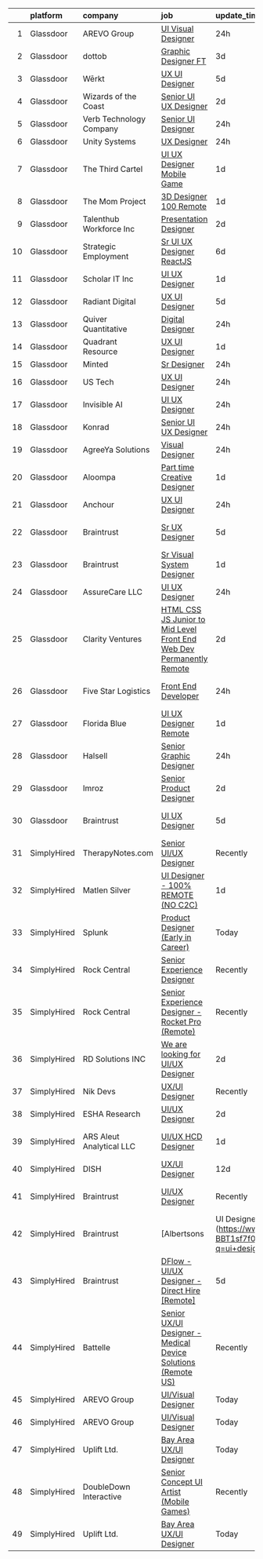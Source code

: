 

|    | platform    | company                  | job                                                                                                                                                                                                                                                                                                                                                                                                                                                                                                                                                                                                                                                                                                                                                                                                                                                                                                                                                             | update_time   | location                    |
|---:|:------------|:-------------------------|:----------------------------------------------------------------------------------------------------------------------------------------------------------------------------------------------------------------------------------------------------------------------------------------------------------------------------------------------------------------------------------------------------------------------------------------------------------------------------------------------------------------------------------------------------------------------------------------------------------------------------------------------------------------------------------------------------------------------------------------------------------------------------------------------------------------------------------------------------------------------------------------------------------------------------------------------------------------|:--------------|:----------------------------|
|  1 | Glassdoor   | AREVO Group              | [UI Visual Designer](https://www.glassdoor.com/partner/jobListing.htm?pos=104&ao=1110586&s=58&guid=000001833fff02b99a4de0842e7cffa7&src=GD_JOB_AD&t=SR&vt=w&ea=1&cs=1_0d8e7713&cb=1663226020897&jobListingId=1008139782334&cpc=3BA4CE39D5B5DEF5&jrtk=3-0-1gcvvu0nbgfqs801-1gcvvu0np2272000-09cb5fbe91300c7e--6NYlbfkN0BCLW45RZuRc772PykXY_iXs7CHdsEvuP3whbuRYvlLzUPBgski3_CRPHCklom68OsOg44Yj3MDtF75NEExsJSqVGvHT9UJ3TsYQpGqoA--RGO67Dbf5as1BcATX9IQbrsfAbGz9pAsupXmp9GdshoA5iLPOWqjSwjItMdoRnjNWhjRVdnRKu356wxDDya7Tr0J8vY1zB4ZWi6SsnvzpWwnK60LYLxYnYdw13rl0tyClbzQdL9e2a_m7xORmDvQ2EGxgCi0g-tLtqWy7zV5oJyvVfbAwAk6KS5OhU5-eLMVk87gWxkPRqnrG4yB22WjjwKhFh4_abBW_9KTDxOBe_z3-jSeBdiTDKZL7fu9QT2BuuQwUE_Tlj35lmCsOglXbGxNH6WWDGWm5XzydrHjUqAR8KzlCnsDDPwLdA_riDZqqvVgtJXihI1hZhp7lihrU3UWrfaZNMbxhZQTAV2SzneThsG9ow8uuMKWcT6jJBm8ORUnRs7BvZBdvMPZd9irE14%3D)                                                                                                     | 24h           | Remote                      |
|  2 | Glassdoor   | dottob                   | [Graphic Designer  FT ](https://www.glassdoor.com/partner/jobListing.htm?pos=125&ao=1136043&s=58&guid=000001833fff02b99a4de0842e7cffa7&src=GD_JOB_AD&t=SR&vt=w&ea=1&cs=1_5d2a0862&cb=1663226020898&jobListingId=1008133039249&jrtk=3-0-1gcvvu0nbgfqs801-1gcvvu0np2272000-a0bb34994ccfaee4-)                                                                                                                                                                                                                                                                                                                                                                                                                                                                                                                                                                                                                                                                     | 3d            | Remote                      |
|  3 | Glassdoor   | Wērkt                    | [UX UI Designer](https://www.glassdoor.com/partner/jobListing.htm?pos=127&ao=1136043&s=58&guid=000001833fff02b99a4de0842e7cffa7&src=GD_JOB_AD&t=SR&vt=w&ea=1&cs=1_f5e201b7&cb=1663226020898&jobListingId=1008129520845&jrtk=3-0-1gcvvu0nbgfqs801-1gcvvu0np2272000-9721049821f8019f-)                                                                                                                                                                                                                                                                                                                                                                                                                                                                                                                                                                                                                                                                            | 5d            | Remote                      |
|  4 | Glassdoor   | Wizards of the Coast     | [Senior UI UX Designer](https://www.glassdoor.com/partner/jobListing.htm?pos=120&ao=1136043&s=58&guid=000001833fff02b99a4de0842e7cffa7&src=GD_JOB_AD&t=SR&vt=w&ea=1&cs=1_13468965&cb=1663226020898&jobListingId=1008134110700&jrtk=3-0-1gcvvu0nbgfqs801-1gcvvu0np2272000-6a30d90d36b2c37c-)                                                                                                                                                                                                                                                                                                                                                                                                                                                                                                                                                                                                                                                                     | 2d            | Renton, WA                  |
|  5 | Glassdoor   | Verb Technology Company  | [Senior UI Designer](https://www.glassdoor.com/partner/jobListing.htm?pos=115&ao=1136043&s=58&guid=000001833fff02b99a4de0842e7cffa7&src=GD_JOB_AD&t=SR&vt=w&ea=1&cs=1_a19429b9&cb=1663226020898&jobListingId=1008139374564&jrtk=3-0-1gcvvu0nbgfqs801-1gcvvu0np2272000-a21e7d0bf2dbc785-)                                                                                                                                                                                                                                                                                                                                                                                                                                                                                                                                                                                                                                                                        | 24h           | Remote                      |
|  6 | Glassdoor   | Unity Systems            | [UX Designer](https://www.glassdoor.com/partner/jobListing.htm?pos=122&ao=1136043&s=58&guid=000001833fff02b99a4de0842e7cffa7&src=GD_JOB_AD&t=SR&vt=w&ea=1&cs=1_75251c69&cb=1663226020898&jobListingId=1008140153973&jrtk=3-0-1gcvvu0nbgfqs801-1gcvvu0np2272000-a74e59eb3bd2e763-)                                                                                                                                                                                                                                                                                                                                                                                                                                                                                                                                                                                                                                                                               | 24h           | Remote                      |
|  7 | Glassdoor   | The Third Cartel         | [UI UX Designer  Mobile Game ](https://www.glassdoor.com/partner/jobListing.htm?pos=108&ao=1136043&s=58&guid=000001833fff02b99a4de0842e7cffa7&src=GD_JOB_AD&t=SR&vt=w&ea=1&cs=1_0cfbcb64&cb=1663226020897&jobListingId=1008137051268&jrtk=3-0-1gcvvu0nbgfqs801-1gcvvu0np2272000-711b9ff41fb34009-)                                                                                                                                                                                                                                                                                                                                                                                                                                                                                                                                                                                                                                                              | 1d            | Remote                      |
|  8 | Glassdoor   | The Mom Project          | [3D Designer  100  Remote ](https://www.glassdoor.com/partner/jobListing.htm?pos=105&ao=1110586&s=58&guid=000001833fff02b99a4de0842e7cffa7&src=GD_JOB_AD&t=SR&vt=w&cs=1_03dff56f&cb=1663226020897&jobListingId=1008137268588&cpc=3DB599BF2F4828F0&jrtk=3-0-1gcvvu0nbgfqs801-1gcvvu0np2272000-0a8e62f0fcc99095--6NYlbfkN0BDp_epf89aHDQhKpPegNJQ_ldQpEFZQsM9OcONMGxWx6pU56EKHF58QjVdAUvn2gVV_7j7KIcVwUjzCLdHaPG6EV_l0b-2MPMW6jsZpwH6SzALP995U1kXgGTsW-2Rn-biobddYTLt6vw_NMDqgo7y2jK-8meWHSB7oHRdkdPkcaKTbdAhLxD6PcKWJd1ZCfUKRhnhl8nO8PfvTp6jfQ5DUHWcRl83jjVO2e6xjrIwVhELlbZNAAFLZApxxs6IVGGW1RUmPh15edlX9mBXVr9u50CMI4ERVNKvrxoUC_fAsuNQZgcStdRN8Ef-Wtp2JsNGaVEJNVcDd5wmJruPmDpIeyKCTk_lUtDKoZga9cBXuAemw7vFKi9clHGTP4GIKB1LyCaG15lhq2BMnM0m49QvskgfHG8EQkkBZB-nqj5EMnMJNG3RrsYKH5bkz1M3HbPfCsv6ChjJsFfTiKS5XIvqRebX1WajDHx0upzo2fV_Ru2PPUnV9vZhUsNf1f0MGB_tVbM-ab5Awp24kI6_Ve5maWAEvshqUc8odaEGkSMBJoLWJ2yb-GalZBp_5iVaeo7KNL89kw51JA%3D%3D)                     | 1d            | Remote                      |
|  9 | Glassdoor   | Talenthub Workforce  Inc | [Presentation Designer](https://www.glassdoor.com/partner/jobListing.htm?pos=106&ao=1110586&s=58&guid=000001833fff02b99a4de0842e7cffa7&src=GD_JOB_AD&t=SR&vt=w&ea=1&cs=1_8e1bdca1&cb=1663226020898&jobListingId=1008133870042&cpc=3BA4CE39D5B5DEF5&jrtk=3-0-1gcvvu0nbgfqs801-1gcvvu0np2272000-f06f0ab86d92e6ab--6NYlbfkN0DpwFV3tuw9vFlML3xauMsT_S9XsNg3VdZNHiuyFzGFEzXfSGkGfgeZuQmrRNOoRj252mLqHri0itIf68FvD0Cos3sX1nhUedQCzDRSGlFs--8KFgQWpEgsOErS4T3CBlTINY1Ygwrij_bPoCYBSzOLzslHUqA0JglBS4cMr5oydsK6sQmOuNIryRWumgJ1p2yLg9HcUogQ-jbqNpwSMuA0M4fAp7m50cmZVmFMTEbXlZAux81oE-OPzUMv255tEZpjp9xyk5KeRiUXnJM3bzYzICIhi1yGwbHeeufCSamuhZAcbF5JRBP4bmuRv37JunCBb2PZqkllaAqgqYhBT0dZGl06w9Lhm_pAX_Y0ZGF_sWMHNOGMKxfFblzQTQPY47nVkYk7kXNBxAXlQi9OxGcWSOt_OSpD-OKHFInnsTv9W5MnFfmZf0h2abzgZsFJZddtrq59NwEM1yIpZVb19_KGqNjK8x1JEQLYz7YG6iyTCS9-B-PBZo-GH-1eVhLU0p2B1vC1L0nMyJLHKmYqa5olNY9CGc_y8gM%3D)                                                                  | 2d            | Remote                      |
| 10 | Glassdoor   | Strategic Employment     | [Sr  UI UX Designer  ReactJS ](https://www.glassdoor.com/partner/jobListing.htm?pos=102&ao=1110586&s=58&guid=000001833fff02b99a4de0842e7cffa7&src=GD_JOB_AD&t=SR&vt=w&ea=1&cs=1_d6c46efb&cb=1663226020897&jobListingId=1008127201025&cpc=9EDA28EADF1DF7F0&jrtk=3-0-1gcvvu0nbgfqs801-1gcvvu0np2272000-10e7346e5594589d--6NYlbfkN0AEgitr2lGK9-2Owk_bCXKkX9ldcvmrRzAzunryDtq0mgDhLVKVGwIDjzzzoVm5zY2akHQKg0eyoOGLoJYK8fVCB6jso4MEarQmmbx_Elax6A0T7qxnodN5M4Z3ek9LV9lx3pQUxqaX5c5MEy0I6X-ied1_QyqGEshe1rZ06FkEM4sRszpcXbcOqOguZ0RtIX-7D2nkCDCXnG_MaukP9-8aEq0po79ksU3Zj0z_En8_PdrHiW1Zu8fbIe71he7N7b8wFihNdTEz_PmFqnC41dgxhpn4u6FfAcWeGTum7vWezjXKQCx099vGUq7SfKef8qXE3Ga549FaDT2al-DC1jn6KMI_4wKOX8YPk6FtRPo9BwV6G2XD9EM3sIcYuCp8e-d9GLJQ7uisLfkQuXdjppexlEzr9Xl1by0VNV7p0-u6gXdeUKiUqmp8dbDcVlXAn9tN9qxYhqsBwWRcb_0n3S70RjU5-Wgjy2YimikoZeVR-PCPN7d9kVcHExmxPOktrXHfu4YrF-J3yMowq0W7joqH8zZsdapmA_k5SiDAR1uYFP6r_fmIONjutTV6WGlpmgCDwZxpBiWnBw%3D%3D)             | 6d            | Remote                      |
| 11 | Glassdoor   | Scholar IT Inc           | [UI UX Designer](https://www.glassdoor.com/partner/jobListing.htm?pos=118&ao=1136043&s=58&guid=000001833fff02b99a4de0842e7cffa7&src=GD_JOB_AD&t=SR&vt=w&ea=1&cs=1_71268aaf&cb=1663226020898&jobListingId=1008137082996&jrtk=3-0-1gcvvu0nbgfqs801-1gcvvu0np2272000-c1e5090f067d6814-)                                                                                                                                                                                                                                                                                                                                                                                                                                                                                                                                                                                                                                                                            | 1d            | Remote                      |
| 12 | Glassdoor   | Radiant Digital          | [UX UI Designer](https://www.glassdoor.com/partner/jobListing.htm?pos=121&ao=1136043&s=58&guid=000001833fff02b99a4de0842e7cffa7&src=GD_JOB_AD&t=SR&vt=w&ea=1&cs=1_c8556870&cb=1663226020898&jobListingId=1008129803833&jrtk=3-0-1gcvvu0nbgfqs801-1gcvvu0np2272000-b8895b2bfd62d1d0-)                                                                                                                                                                                                                                                                                                                                                                                                                                                                                                                                                                                                                                                                            | 5d            | Vienna, VA                  |
| 13 | Glassdoor   | Quiver Quantitative      | [Digital Designer](https://www.glassdoor.com/partner/jobListing.htm?pos=107&ao=1136043&s=58&guid=000001833fff02b99a4de0842e7cffa7&src=GD_JOB_AD&t=SR&vt=w&ea=1&cs=1_e14efc32&cb=1663226020897&jobListingId=1008139444683&jrtk=3-0-1gcvvu0nbgfqs801-1gcvvu0np2272000-686902e744ae7694-)                                                                                                                                                                                                                                                                                                                                                                                                                                                                                                                                                                                                                                                                          | 24h           | Remote                      |
| 14 | Glassdoor   | Quadrant Resource        | [UX UI Designer](https://www.glassdoor.com/partner/jobListing.htm?pos=119&ao=1136043&s=58&guid=000001833fff02b99a4de0842e7cffa7&src=GD_JOB_AD&t=SR&vt=w&ea=1&cs=1_5cfb7883&cb=1663226020898&jobListingId=1008135910027&jrtk=3-0-1gcvvu0nbgfqs801-1gcvvu0np2272000-11aabbdc46dcd826-)                                                                                                                                                                                                                                                                                                                                                                                                                                                                                                                                                                                                                                                                            | 1d            | Remote                      |
| 15 | Glassdoor   | Minted                   | [Sr  Designer](https://www.glassdoor.com/partner/jobListing.htm?pos=110&ao=1136043&s=58&guid=000001833fff02b99a4de0842e7cffa7&src=GD_JOB_AD&t=SR&vt=w&ea=1&cs=1_4ccbe62a&cb=1663226020898&jobListingId=1008141246954&jrtk=3-0-1gcvvu0nbgfqs801-1gcvvu0np2272000-9e2a5c997f70ff55-)                                                                                                                                                                                                                                                                                                                                                                                                                                                                                                                                                                                                                                                                              | 24h           | Remote                      |
| 16 | Glassdoor   | US Tech                  | [UX UI Designer](https://www.glassdoor.com/partner/jobListing.htm?pos=113&ao=1136043&s=58&guid=000001833fff02b99a4de0842e7cffa7&src=GD_JOB_AD&t=SR&vt=w&ea=1&cs=1_5380f1ce&cb=1663226020898&jobListingId=1008139152851&jrtk=3-0-1gcvvu0nbgfqs801-1gcvvu0np2272000-7825a9331247a0e2-)                                                                                                                                                                                                                                                                                                                                                                                                                                                                                                                                                                                                                                                                            | 24h           | Remote                      |
| 17 | Glassdoor   | Invisible AI             | [UI UX Designer](https://www.glassdoor.com/partner/jobListing.htm?pos=112&ao=1136043&s=58&guid=000001833fff02b99a4de0842e7cffa7&src=GD_JOB_AD&t=SR&vt=w&ea=1&cs=1_001567c1&cb=1663226020898&jobListingId=1008140520446&jrtk=3-0-1gcvvu0nbgfqs801-1gcvvu0np2272000-62659ff73014bcef-)                                                                                                                                                                                                                                                                                                                                                                                                                                                                                                                                                                                                                                                                            | 24h           | Remote                      |
| 18 | Glassdoor   | Konrad                   | [Senior UI UX Designer](https://www.glassdoor.com/partner/jobListing.htm?pos=123&ao=1136043&s=58&guid=000001833fff02b99a4de0842e7cffa7&src=GD_JOB_AD&t=SR&vt=w&cs=1_1b0e2c4f&cb=1663226020898&jobListingId=1008140150906&jrtk=3-0-1gcvvu0nbgfqs801-1gcvvu0np2272000-77c72940ca198b51-)                                                                                                                                                                                                                                                                                                                                                                                                                                                                                                                                                                                                                                                                          | 24h           | New York, NY                |
| 19 | Glassdoor   | AgreeYa Solutions        | [Visual Designer](https://www.glassdoor.com/partner/jobListing.htm?pos=101&ao=1110586&s=58&guid=000001833fff02b99a4de0842e7cffa7&src=GD_JOB_AD&t=SR&vt=w&ea=1&cs=1_7ff5a508&cb=1663226020897&jobListingId=1008139484093&cpc=451933188B21919D&jrtk=3-0-1gcvvu0nbgfqs801-1gcvvu0np2272000-8e20d8be5bc5e824--6NYlbfkN0Dwb_YIohz4zuU9-hizYTxpAJ9-qZQvsILXUPhgrrTAx2aTkX-g9zvZBk5TzOEmmnWaA-KmWkntyonPptqx3vYNCahz1yxzCCkBXCCKAEL6J7zcm0Qx7QqpT44fz16tIWZBiAGj-JzJPJkx3k6xq-I5-WW__V5atWVp8dzOtPv39G903QqaLl_SjhBQePRijnWcwK_tK58hUkr2JHaBN81irTvP9IJhLI0ZIFI523Vvyb7MqK3z23Vg-s-q6c8d2aI5XTbua-YmXs1VwO7HPGaQvq-9vNcW6F4Vk3ZG5kZtTUgCzEsfV0nZ1FtiJ6m4kTk-oeC2VGb9snfXhTpP0ox9wladom79P3JwIvPB9j1NP7tePcyXESqQIuY4lnvHJxIm6oFDP8kXOovDW8txaeLpFAdpWuQ6ZBZDaekdbPt6KBZ44CoAe46RK9SrW7YwHYj-0jOLH-_Ag8v5BOBqGgizdgDq_WugUVMbFC6WsDRh_tEuUN5iib73nhwJDgt14dk%3D)                                                                                                        | 24h           | Remote                      |
| 20 | Glassdoor   | Aloompa                  | [Part time Creative Designer](https://www.glassdoor.com/partner/jobListing.htm?pos=111&ao=1136043&s=58&guid=000001833fff02b99a4de0842e7cffa7&src=GD_JOB_AD&t=SR&vt=w&ea=1&cs=1_cbfd3afd&cb=1663226020898&jobListingId=1008136852321&jrtk=3-0-1gcvvu0nbgfqs801-1gcvvu0np2272000-32c289acc4cb5f11-)                                                                                                                                                                                                                                                                                                                                                                                                                                                                                                                                                                                                                                                               | 1d            | Remote                      |
| 21 | Glassdoor   | Anchour                  | [UX UI Designer](https://www.glassdoor.com/partner/jobListing.htm?pos=126&ao=1136043&s=58&guid=000001833fff02b99a4de0842e7cffa7&src=GD_JOB_AD&t=SR&vt=w&ea=1&cs=1_08be1f01&cb=1663226020898&jobListingId=1008140576751&jrtk=3-0-1gcvvu0nbgfqs801-1gcvvu0np2272000-2048d3635a5813a3-)                                                                                                                                                                                                                                                                                                                                                                                                                                                                                                                                                                                                                                                                            | 24h           | Remote                      |
| 22 | Glassdoor   | Braintrust               | [Sr UX Designer](https://www.glassdoor.com/partner/jobListing.htm?pos=128&ao=1136043&s=58&guid=000001833fff02b99a4de0842e7cffa7&src=GD_JOB_AD&t=SR&vt=w&ea=1&cs=1_d7769b80&cb=1663226020898&jobListingId=1008129800054&jrtk=3-0-1gcvvu0nbgfqs801-1gcvvu0np2272000-b35b2f1bedcce11f-)                                                                                                                                                                                                                                                                                                                                                                                                                                                                                                                                                                                                                                                                            | 5d            | San Francisco, CA           |
| 23 | Glassdoor   | Braintrust               | [Sr  Visual System Designer](https://www.glassdoor.com/partner/jobListing.htm?pos=124&ao=1136043&s=58&guid=000001833fff02b99a4de0842e7cffa7&src=GD_JOB_AD&t=SR&vt=w&ea=1&cs=1_970ab168&cb=1663226020898&jobListingId=1008137384691&jrtk=3-0-1gcvvu0nbgfqs801-1gcvvu0np2272000-e29929a3e496034d-)                                                                                                                                                                                                                                                                                                                                                                                                                                                                                                                                                                                                                                                                | 1d            | San Francisco, CA           |
| 24 | Glassdoor   | AssureCare LLC           | [UI UX Designer](https://www.glassdoor.com/partner/jobListing.htm?pos=129&ao=1136043&s=58&guid=000001833fff02b99a4de0842e7cffa7&src=GD_JOB_AD&t=SR&vt=w&cs=1_fbab955e&cb=1663226020898&jobListingId=1008139715079&jrtk=3-0-1gcvvu0nbgfqs801-1gcvvu0np2272000-cc22c4d4a9e9dbc0-)                                                                                                                                                                                                                                                                                                                                                                                                                                                                                                                                                                                                                                                                                 | 24h           | Remote                      |
| 25 | Glassdoor   | Clarity Ventures         | [HTML CSS JS   Junior to Mid Level Front End Web Dev  Permanently Remote ](https://www.glassdoor.com/partner/jobListing.htm?pos=103&ao=1110586&s=58&guid=000001833fff02b99a4de0842e7cffa7&src=GD_JOB_AD&t=SR&vt=w&ea=1&cs=1_555936a8&cb=1663226020897&jobListingId=1008134283497&cpc=654405A9B1E0A9F5&jrtk=3-0-1gcvvu0nbgfqs801-1gcvvu0np2272000-5a98309b5c2724f3--6NYlbfkN0CnFew2DKDg1ZcQYWs-jb3VbV8f9jsdYOzdab3qbwS2_UjR4118Lm5QKdEwC5C7rZ8MU0ZivOyiH_Uq-XCB_uTzD3KaYxp2bvaaMxarqCsZjXNWl8eGlSkmVUfx_3eJ47edco9FXohWNESbh9FjdT08k-3DhUHfyBBcq3r98BpbB2hGVRbmi2QRoRFWMir5FPN5mzQ017owrcZItNE302686r2hskHmsGwcWz4dE3OotdKsT3mMDEZSNZlhitR9sgjLo7s5mpRuZdoRoNKTpR69qNhOORle9rGBHVNO-E7Ox4vcJwDVjePe3sldTMDrhI7RNDqOY4c5Rlmy5BOa1vVTKadquvOG9Q7kd1avyaPF7lvYs-ZCtYVwgfr8kHAk684ZsqoqrUQyLPgZJ_ojniQjhxLXfYUbhTSZ-LvgWkGj46oDbzm6HPrBKkGNCcdPq48qr2P2_4VpFXuv_RtiSOL50vqDlPEhtznJDYxElL2P70DyrYUTSMtG0_-l3QF40XaD5lkEBSP0XNvJVxr-dOP1Jnt7W4HFXwx80Ohe0vYgTQ%3D%3D) | 2d            | Remote                      |
| 26 | Glassdoor   | Five Star Logistics      | [Front End Developer](https://www.glassdoor.com/partner/jobListing.htm?pos=116&ao=1136043&s=58&guid=000001833fff02b99a4de0842e7cffa7&src=GD_JOB_AD&t=SR&vt=w&ea=1&cs=1_82126eb4&cb=1663226020898&jobListingId=1008139517585&jrtk=3-0-1gcvvu0nbgfqs801-1gcvvu0np2272000-33a8615d58d06abd-)                                                                                                                                                                                                                                                                                                                                                                                                                                                                                                                                                                                                                                                                       | 24h           | Ridgefield Park, Bergen, NJ |
| 27 | Glassdoor   | Florida Blue             | [UI UX Designer  Remote ](https://www.glassdoor.com/partner/jobListing.htm?pos=114&ao=1136043&s=58&guid=000001833fff02b99a4de0842e7cffa7&src=GD_JOB_AD&t=SR&vt=w&cs=1_7a342389&cb=1663226020898&jobListingId=1008137743964&jrtk=3-0-1gcvvu0nbgfqs801-1gcvvu0np2272000-a8588590757e08f8-)                                                                                                                                                                                                                                                                                                                                                                                                                                                                                                                                                                                                                                                                        | 1d            | Remote                      |
| 28 | Glassdoor   | Halsell                  | [Senior Graphic Designer](https://www.glassdoor.com/partner/jobListing.htm?pos=109&ao=1136043&s=58&guid=000001833fff02b99a4de0842e7cffa7&src=GD_JOB_AD&t=SR&vt=w&ea=1&cs=1_e69149f6&cb=1663226020898&jobListingId=1008139497718&jrtk=3-0-1gcvvu0nbgfqs801-1gcvvu0np2272000-e0c59801939601bb-)                                                                                                                                                                                                                                                                                                                                                                                                                                                                                                                                                                                                                                                                   | 24h           | Remote                      |
| 29 | Glassdoor   | Imroz                    | [Senior Product Designer](https://www.glassdoor.com/partner/jobListing.htm?pos=130&ao=1136043&s=58&guid=000001833fff02b99a4de0842e7cffa7&src=GD_JOB_AD&t=SR&vt=w&ea=1&cs=1_882bad3b&cb=1663226020898&jobListingId=1008133474739&jrtk=3-0-1gcvvu0nbgfqs801-1gcvvu0np2272000-f05474ece037d299-)                                                                                                                                                                                                                                                                                                                                                                                                                                                                                                                                                                                                                                                                   | 2d            | Remote                      |
| 30 | Glassdoor   | Braintrust               | [UI UX Designer](https://www.glassdoor.com/partner/jobListing.htm?pos=117&ao=1136043&s=58&guid=000001833fff02b99a4de0842e7cffa7&src=GD_JOB_AD&t=SR&vt=w&ea=1&cs=1_bf650e50&cb=1663226020898&jobListingId=1008129821875&jrtk=3-0-1gcvvu0nbgfqs801-1gcvvu0np2272000-81621ac7113f0050-)                                                                                                                                                                                                                                                                                                                                                                                                                                                                                                                                                                                                                                                                            | 5d            | San Francisco, CA           |
| 31 | SimplyHired | TherapyNotes.com         | [Senior UI/UX Designer](https://www.simplyhired.com/job/Mhu-nAuREJzVYSVPtkCJBNRiLtBerfF3B1jgvD6Ph2RxTs_VZthOoQ?q=ui+designer)                                                                                                                                                                                                                                                                                                                                                                                                                                                                                                                                                                                                                                                                                                                                                                                                                                   | Recently      | Remote                      |
| 32 | SimplyHired | Matlen Silver            | [UI Designer - 100% REMOTE (NO C2C)](https://www.simplyhired.com/job/MlFsnhnFmaAGRWBQFHbWkF0L5HjFTVxMzdA8VTr5hdIP2ADyRhlShQ?q=ui+designer)                                                                                                                                                                                                                                                                                                                                                                                                                                                                                                                                                                                                                                                                                                                                                                                                                      | 1d            | Charlotte, NC               |
| 33 | SimplyHired | Splunk                   | [Product Designer (Early in Career)](https://www.simplyhired.com/job/ePEUCToZKJlMUBD0XzeQsLxjE4dUAnFL0t-XzhMuG_Qt13ahW6JtFg?q=ui+designer)                                                                                                                                                                                                                                                                                                                                                                                                                                                                                                                                                                                                                                                                                                                                                                                                                      | Today         | San Jose, CA +1 location    |
| 34 | SimplyHired | Rock Central             | [Senior Experience Designer](https://www.simplyhired.com/job/614TPN-I6z8RsLQz2ZCzhZREiXQ5ICela2OugNpBIA2Xt9GWnXt6BA?q=ui+designer)                                                                                                                                                                                                                                                                                                                                                                                                                                                                                                                                                                                                                                                                                                                                                                                                                              | Recently      | Detroit, MI                 |
| 35 | SimplyHired | Rock Central             | [Senior Experience Designer - Rocket Pro (Remote)](https://www.simplyhired.com/job/WFOQFrw2mphynW-NsIpy91iE8xWR5Lm0fNy65Uhq_2M__KiA2xz0ow?q=ui+designer)                                                                                                                                                                                                                                                                                                                                                                                                                                                                                                                                                                                                                                                                                                                                                                                                        | Recently      | Detroit, MI                 |
| 36 | SimplyHired | RD Solutions INC         | [We are looking for UI/UX Designer](https://www.simplyhired.com/job/qymS1rTpn01ozWY0VStUIgmJ0DnIesDbM-ahMNZlpzHqyfPYAf_UKQ?q=ui+designer)                                                                                                                                                                                                                                                                                                                                                                                                                                                                                                                                                                                                                                                                                                                                                                                                                       | 2d            | Remote                      |
| 37 | SimplyHired | Nik Devs                 | [UX/UI Designer](https://www.simplyhired.com/job/z4SCpsM-O491rgU_n2w8YQUl7bpUPYJMLdjJV3ZvR4CMqI38oklPMA?q=ui+designer)                                                                                                                                                                                                                                                                                                                                                                                                                                                                                                                                                                                                                                                                                                                                                                                                                                          | Recently      | United, WV                  |
| 38 | SimplyHired | ESHA Research            | [UI/UX Designer](https://www.simplyhired.com/job/HNATDQh7CWDs9kx0EdLcrjWJFUvIxbioGDJEA-GMNAwO6DkLGPDEHA?q=ui+designer)                                                                                                                                                                                                                                                                                                                                                                                                                                                                                                                                                                                                                                                                                                                                                                                                                                          | 2d            | Salem, OR                   |
| 39 | SimplyHired | ARS Aleut Analytical LLC | [UI/UX HCD Designer](https://www.simplyhired.com/job/2RuLkBh0EcVIgyJKec0yXoB3eru47zIzM4r-L5xf3cJ2br3XcOZRew?q=ui+designer)                                                                                                                                                                                                                                                                                                                                                                                                                                                                                                                                                                                                                                                                                                                                                                                                                                      | 1d            | Colorado Springs, CO        |
| 40 | SimplyHired | DISH                     | [UX/UI Designer](https://www.simplyhired.com/job/-X1gKxzMEex7oxifL_PfY3f9P1RSXuQFQqXnKa2E1hek_cywBydDlA?q=ui+designer)                                                                                                                                                                                                                                                                                                                                                                                                                                                                                                                                                                                                                                                                                                                                                                                                                                          | 12d           | Englewood, CO               |
| 41 | SimplyHired | Braintrust               | [UI/UX Designer](https://www.simplyhired.com/job/KAbMwGIqFXynC8eKgB6mvqU_wTu2eBN9L5PNbrnQ_55DX48C8c2y7g?q=ui+designer)                                                                                                                                                                                                                                                                                                                                                                                                                                                                                                                                                                                                                                                                                                                                                                                                                                          | Recently      | San Francisco, CA           |
| 42 | SimplyHired | Braintrust               | [Albertsons | UI Designer - Direct Hire](https://www.simplyhired.com/job/uFLqTqnVzB2is8Zx-BBT1sf7f0VwLPcM-Hd62CMR_3Gws_zUWx1Yfw?q=ui+designer)                                                                                                                                                                                                                                                                                                                                                                                                                                                                                                                                                                                                                                                                                                                                                                                                                  | 7d            | San Francisco, CA           |
| 43 | SimplyHired | Braintrust               | [DFlow - UI/UX Designer - Direct Hire [Remote]](https://www.simplyhired.com/job/VYFUFQqZ1q6eS4d2nsMARtWcUohqbJdbtNDg5K7b5TctEwNpvYnEBA?q=ui+designer)                                                                                                                                                                                                                                                                                                                                                                                                                                                                                                                                                                                                                                                                                                                                                                                                           | 5d            | San Francisco, CA           |
| 44 | SimplyHired | Battelle                 | [Senior UX/UI Designer - Medical Device Solutions (Remote US)](https://www.simplyhired.com/job/6BVqH7iBsSK5vomQZonaGuHlIzqlhBKgxKd9wCH9Ok5xVYSW8MXSVA?q=ui+designer)                                                                                                                                                                                                                                                                                                                                                                                                                                                                                                                                                                                                                                                                                                                                                                                            | Recently      | Columbus, OH                |
| 45 | SimplyHired | AREVO Group              | [UI/Visual Designer](https://www.simplyhired.com/job/PD7adCFLQVkQVXAMhHpGA3ED8r6TKl3T9i0ytMZeZ0gSpQJOHPYSxQ?q=ui+designer)                                                                                                                                                                                                                                                                                                                                                                                                                                                                                                                                                                                                                                                                                                                                                                                                                                      | Today         | Remote                      |
| 46 | SimplyHired | AREVO Group              | [UI/Visual Designer](https://www.simplyhired.com/job/PD7adCFLQVkQVXAMhHpGA3ED8r6TKl3T9i0ytMZeZ0gSpQJOHPYSxQ?q=ui+designer)                                                                                                                                                                                                                                                                                                                                                                                                                                                                                                                                                                                                                                                                                                                                                                                                                                      | Today         | Remote                      |
| 47 | SimplyHired | Uplift Ltd.              | [Bay Area UX/UI Designer](https://www.simplyhired.com/job/a1kOAe88yw_ar4qQzaZeURbsxCMAV7ubS-UM5KME5PZr_51-YABKdA?q=ui+designer)                                                                                                                                                                                                                                                                                                                                                                                                                                                                                                                                                                                                                                                                                                                                                                                                                                 | Today         | Oakland, CA                 |
| 48 | SimplyHired | DoubleDown Interactive   | [Senior Concept UI Artist (Mobile Games)](https://www.simplyhired.com/job/_m-3FXIER0EWRt2IHo_cGGw6JRZF-gm-fATY-mRNGN35QoXBJepgBA?q=ui+designer)                                                                                                                                                                                                                                                                                                                                                                                                                                                                                                                                                                                                                                                                                                                                                                                                                 | Recently      | Seattle, WA                 |
| 49 | SimplyHired | Uplift Ltd.              | [Bay Area UX/UI Designer](https://www.simplyhired.com/job/a1kOAe88yw_ar4qQzaZeURbsxCMAV7ubS-UM5KME5PZr_51-YABKdA?q=ui+designer)                                                                                                                                                                                                                                                                                                                                                                                                                                                                                                                                                                                                                                                                                                                                                                                                                                 | Today         | Oakland, CA                 |